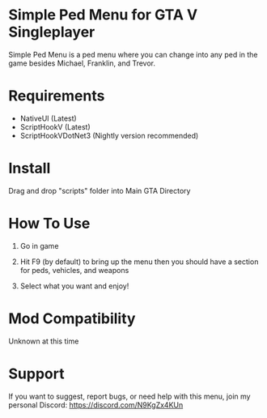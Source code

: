 # Simple Ped Menu for GTA V Singleplayer

Simple Ped Menu is a ped menu where you can change into any ped in the game besides Michael, Franklin, and Trevor.

# Requirements

* NativeUI (Latest)
* ScriptHookV (Latest)
* ScriptHookVDotNet3 (Nightly version recommended)

# Install
Drag and drop "scripts" folder into Main GTA Directory

# How To Use

1) Go in game 

2) Hit F9 (by default) to bring up the menu then you should have a section for peds, vehicles, and weapons

3) Select what you want and enjoy!

# Mod Compatibility
Unknown at this time

# Support

If you want to suggest, report bugs, or need help with this menu, join my personal Discord: https://discord.com/N9KgZx4KUn 
